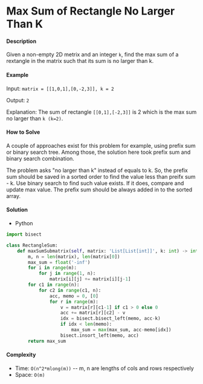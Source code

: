 # Max Sum of Rectangle No Larger Than K

#### Description

Given a non-empty 2D metrix and an integer `k`, find the max sum of a rextangle in the matrix such that its sum is no larger than k.

#### Example

Input: `matrix = [[1,0,1],[0,-2,3]], k = 2`

Output: `2`

Explanation: The sum of rectangle `[[0,1],[-2,3]]` is 2 which is the max sum no larger than `k (k=2)`.

#### How to Solve

A couple of approaches exist for this problem for example, using prefix sum or binary search tree. Among those, the solution here took prefix sum and binary search combination.

The problem asks "no larger than k" instead of equals to k. So, the prefix sum should be saved in a sorted order to find the value less than preifx sum - k. Use binary search to find such value exists. If it does, compare and update max value. The prefix sum should be always added in to the sorted array.

#### Solution
- Python

```python
import bisect

class RectangleSum:
    def maxSumSubmatrix(self, matrix: 'List[List[int]]', k: int) -> int:
        m, n = len(matrix), len(matrix[0])
        max_sum = float('-inf')
        for i in range(m):
            for j in range(1, n):
                matrix[i][j] += matrix[i][j-1]
        for c1 in range(n):
            for c2 in range(c1, n):
                acc, memo = 0, [0]
                for r in range(m):
                    v = matrix[r][c1-1] if c1 > 0 else 0
                    acc += matrix[r][c2] - v
                    idx = bisect.bisect_left(memo, acc-k)
                    if idx < len(memo):
                        max_sum = max(max_sum, acc-memo[idx])
                    bisect.insort_left(memo, acc)
        return max_sum
```

#### Complexity
- Time: `O(n^2*mlong(m))` -- m, n are lengths of cols and rows respectively
- Space: `O(m)`
